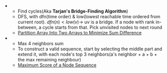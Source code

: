   

*  
	* Find cycles(Aka **Tarjan's Bridge-Finding Algorithm**)
	* DFS, with dfn(time order) & low(lowest reachable time ordered from current root).
		$dfn(n) < low(v)$-> uv is a bridge. If a node with rank in-between, a cycle starts from that. Pick unvisited nodes to next round
	* [Partition Array Into Two Arrays to Minimize Sum Difference](https://leetcode.com/problems/partition-array-into-two-arrays-to-minimize-sum-difference/description/)


*  
	* Max 4 neighbors sum
	* To construct a valid sequence, start by selecting the middle part and extend it, with each node's top 3 neighbors(a's neighbor + a + b + the max remaining neighbour)
	* [Maximum Score of a Node Sequence](https://leetcode.com/problems/count-the-number-of-ideal-arrays/solutions/2261280/python-arranging-primes-intro-to-combinatorics/?orderBy=most_votes)